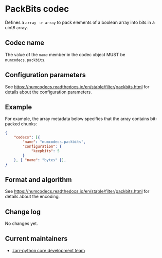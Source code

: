 # PackBits codec

Defines a `array -> array` to pack elements of a boolean array into bits in a uint8 array.

## Codec name

The value of the `name` member in the codec object MUST be `numcodecs.packbits`.

## Configuration parameters

See https://numcodecs.readthedocs.io/en/stable/filter/packbits.html for details about the configuration parameters.



## Example

For example, the array metadata below specifies that the array contains bit-packed chunks:

```json
{
    "codecs": [{
        "name": "numcodecs.packbits",
        "configuration": {
            "keepbits": 5
        }
    }, { "name": "bytes" }],
}
```


## Format and algorithm

See https://numcodecs.readthedocs.io/en/stable/filter/packbits.html for details about the encoding.

## Change log

No changes yet.

## Current maintainers

* [zarr-python core development team](https://github.com/orgs/zarr-developers/teams/python-core-devs)
